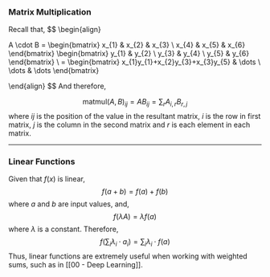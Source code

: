 
### Matrix Multiplication 

Recall that,
$$
\begin{align}

A \cdot B = \begin{bmatrix}
x_{1} & x_{2} & x_{3} \\
x_{4} & x_{5} & x_{6}
\end{bmatrix}
\begin{bmatrix}
y_{1} & y_{2} \\
y_{3} & y_{4} \\
y_{5} & y_{6}
\end{bmatrix}
\\ =
\begin{bmatrix}
x_{1}y_{1}+x_{2}y_{3}+x_{3}y_{5} & \dots \\
\dots & \dots
\end{bmatrix}

\end{align}
$$
And therefore,

$$
\text{matmul}(A, B)_{ij} = AB_{ij}=\sum_{r}A_{i,r}B_{r,j}
$$
where $ij$ is the position of the value in the resultant matrix, $i$ is the row in first matrix, $j$ is the column in the second matrix and $r$ is each element in each matrix.

---
### Linear Functions

Given that $f(x)$ is linear, 
$$
f(a+b) = f(a) + f(b) 
$$
where $a$ and $b$ are input values, and,
$$
f(\lambda A) = \lambda f(a)
$$
where $\lambda$ is a constant. Therefore,
$$
f \left(\sum_{i} \lambda_{i} \cdot a_{i} \right) = \sum_{i} \lambda_{i} \cdot f(a)
$$
Thus, linear functions are extremely useful when working with weighted sums, such as in [[00 - Deep Learning]].



